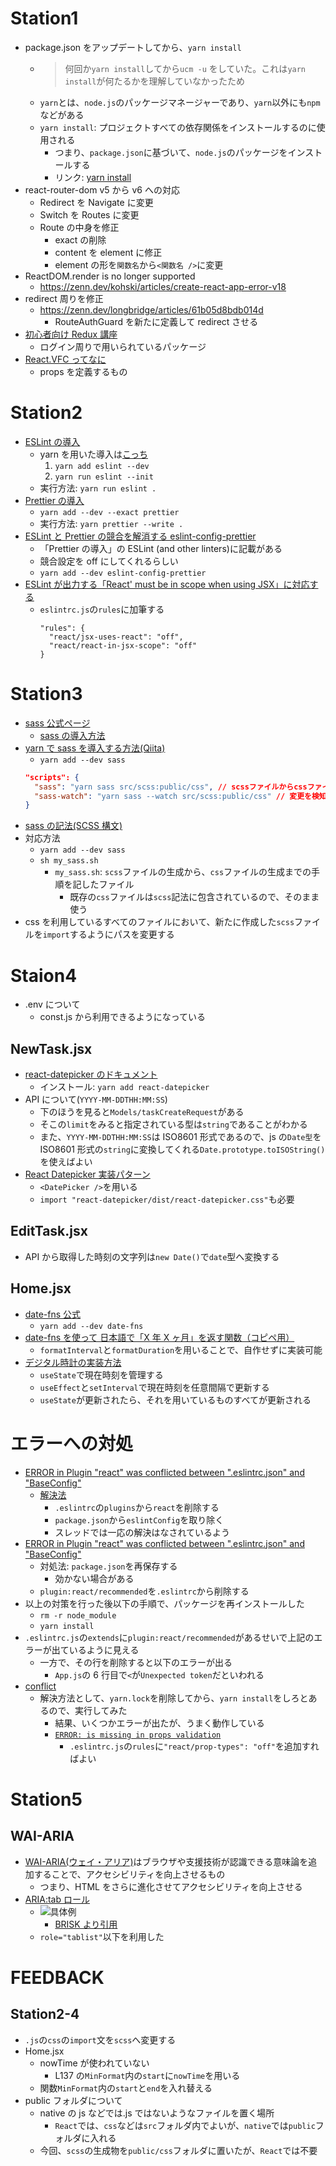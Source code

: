 # Station1

- package.json をアップデートしてから、`yarn install`
  - > 何回か`yarn install`してから`ucm -u` をしていた。これは`yarn install`が何たるかを理解していなかったため
  - `yarn`とは、`node.js`のパッケージマネージャーであり、`yarn`以外にも`npm`などがある
  - `yarn install`: プロジェクトすべての依存関係をインストールするのに使用される
    - つまり、`package.json`に基づいて、`node.js`のパッケージをインストールする
    - リンク: [yarn install](https://chore-update--yarnpkg.netlify.app/ja/docs/cli/install)
- react-router-dom v5 から v6 への対応
  - Redirect を Navigate に変更
  - Switch を Routes に変更
  - Route の中身を修正
    - exact の削除
    - content を element に修正
    - element の形を`関数名`から`<関数名 />`に変更
- ReactDOM.render is no longer supported
  - https://zenn.dev/kohski/articles/create-react-app-error-v18
- redirect 周りを修正
  - https://zenn.dev/longbridge/articles/61b05d8bdb014d
    - RouteAuthGuard を新たに定義して redirect させる
- [初心者向け Redux 講座](https://reffect.co.jp/react/react-redux-for-beginner#Store)
  - ログイン周りで用いられているパッケージ
- [React.VFC ってなに](https://qiita.com/tttocklll/items/c78aa33856ded870e843)
  - props を定義するもの

# Station2

- [ESLint の導入](https://eslint.org/docs/latest/use/getting-started)
  - yarn を用いた導入は[こっち](https://zenn.dev/manycicadas/books/b6f2d99b5208e9/viewer/c70a5d)
    1. `yarn add eslint --dev`
    2. `yarn run eslint --init`
  - 実行方法: `yarn run eslint .`
- [Prettier の導入](https://prettier.io/docs/en/install.html)
  - `yarn add --dev --exact prettier`
  - 実行方法: `yarn prettier --write .`
- [ESLint と Prettier の競合を解消する eslint-config-prettier](https://github.com/prettier/eslint-config-prettier)
  - 「Prettier の導入」の ESLint (and other linters)に記載がある
  - 競合設定を off にしてくれるらしい
  - `yarn add --dev eslint-config-prettier`
- [ESLint が出力する「React' must be in scope when using JSX」に対応する](https://zenn.dev/ryuu/scraps/583dad79532879)
  - `eslintrc.js`の`rules`に加筆する
    ```
    "rules": {
      "react/jsx-uses-react": "off",
      "react/react-in-jsx-scope": "off"
    }
    ```

# Station3

- [sass 公式ページ](https://sass-lang.com/install)
  - [sass の導入方法](https://sass-lang.com/guide)
- [yarn で sass を導入する方法(Qiita)](https://qiita.com/TK-C/items/422a9badee49ca798cc0)
  - `yarn add --dev sass`
  ```package.json
  "scripts": {
    "sass": "yarn sass src/scss:public/css", // scssファイルからcssファイルを生成
    "sass-watch": "yarn sass --watch src/scss:public/css" // 変更を検知して自動実行
  }
  ```
- [sass の記法(SCSS 構文)](https://qiita.com/takeshisakuma/items/1c40c42f61c6e751c0e3)
- 対応方法
  - `yarn add --dev sass`
  - `sh my_sass.sh`
    - `my_sass.sh`: `scss`ファイルの生成から、`css`ファイルの生成までの手順を記したファイル
      - 既存の`css`ファイルは`scss`記法に包含されているので、そのまま使う
- css を利用しているすべてのファイルにおいて、新たに作成した`scss`ファイルを`import`するようにパスを変更する

# Staion4

- .env について
  - const.js から利用できるようになっている

## NewTask.jsx

- [react-datepicker のドキュメント](https://reactdatepicker.com/)
  - インストール: `yarn add react-datepicker`
- API について(`YYYY-MM-DDTHH:MM:SS`)
  - 下のほうを見ると`Models/taskCreateRequest`がある
  - そこの`limit`をみると指定されている型は`string`であることがわかる
  - また、`YYYY-MM-DDTHH:MM:SS`は ISO8601 形式であるので、js の`Date型`を ISO8601 形式の`string`に変換してくれる`Date.prototype.toISOString()`を使えばよい
- [React Datepicker 実装パターン](https://qiita.com/buto/items/c6e875aeb4d2c7e25969)
  - `<DatePicker />`を用いる
  - `import "react-datepicker/dist/react-datepicker.css"`も必要

## EditTask.jsx

- API から取得した時刻の文字列は`new Date()`で`date`型へ変換する

## Home.jsx

- [date-fns 公式](https://date-fns.org/)
  - `yarn add --dev date-fns`
- [date-fns を使って 日本語で「X 年 X ヶ月」を返す関数（コピペ用）](https://qiita.com/sota_yamaguchi/items/305374535aeb0ffd450a)
  - `formatInterval`と`formatDuration`を用いることで、自作せずに実装可能
- [デジタル時計の実装方法](https://feeld-uni.com/?p=2354)
  - `useState`で現在時刻を管理する
  - `useEffect`と`setInterval`で現在時刻を任意間隔で更新する
  - `useState`が更新されたら、それを用いているものすべてが更新される

# エラーへの対処

- [ERROR in Plugin "react" was conflicted between ".eslintrc.json" and "BaseConfig"](https://github.com/facebook/create-react-app/issues/11825)
  - [解決法](https://github.com/facebook/create-react-app/issues/11825#issuecomment-1002149573)
    - `.eslintrc`の`plugins`から`react`を削除する
    - `package.json`から`eslintConfig`を取り除く
    - スレッドでは一応の解決はなされているよう
- [ERROR in Plugin "react" was conflicted between ".eslintrc.json" and "BaseConfig"](https://github.com/reactjs/react.dev/issues/4186)
  - 対処法: `package.json`を再保存する
    - 効かない場合がある
  - `plugin:react/recommended`を`.eslintrc`から削除する
- 以上の対策を行った後以下の手順で、パッケージを再インストールした
  - `rm -r node_module`
  - `yarn install`
- `.eslintrc.js`の`extends`に`plugin:react/recommended`があるせいで上記のエラーが出ているように見える
  - 一方で、その行を削除すると以下のエラーが出る
    - `App.js`の 6 行目で`<`が`Unexpected token`だといわれる
- [conflict](https://github.com/jsx-eslint/eslint-plugin-react/issues/3128)
  - 解決方法として、`yarn.lock`を削除してから、`yarn install`をしろとあるので、実行してみた
    - 結果、いくつかエラーが出たが、うまく動作している
    - [`ERROR: is missing in props validation`](https://cpoint-lab.co.jp/article/202107/20531/)
      - `.eslintrc.js`の`rules`に`"react/prop-types": "off"`を追加すればよい

# Station5

## WAI-ARIA

- [WAI-ARIA(ウェイ・アリア)](https://developer.mozilla.org/ja/docs/Learn/Accessibility/WAI-ARIA_basics)はブラウザや支援技術が認識できる意味論を追加することで、アクセシビリティを向上させるもの
  - つまり、HTML をさらに進化させてアクセシビリティを向上させる
- [ARIA:tab ロール](https://developer.mozilla.org/ja/docs/Web/Accessibility/ARIA/Roles/tab_role)
  - ![具体例](https://b-risk.jp/wp/wp-content/uploads/2021/05/Videotogif-1.gif)
    - [BRISK より引用](https://b-risk.jp/blog/2021/07/wai_aria/#i-4)
  - `role="tablist"`以下を利用した

# FEEDBACK

## Station2-4

- `.js`の`css`の`import`文を`scss`へ変更する
- Home.jsx
  - nowTime が使われていない
    - L137 の`MinFormat`内の`start`に`nowTime`を用いる
  - 関数`MinFormat`内の`start`と`end`を入れ替える
- public フォルダについて
  - native の js などでは.js ではないようなファイルを置く場所
    - `React`では、`css`などは`src`フォルダ内でよいが、`native`では`public`フォルダに入れる
  - 今回、`scss`の生成物を`public/css`フォルダに置いたが、`React`では不要
